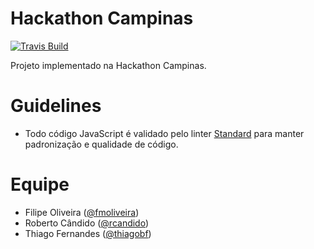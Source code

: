 # Hackathon Campinas

[![Travis Build][travis-image]][travis-url]

Projeto implementado na Hackathon Campinas.

# Guidelines
* Todo código JavaScript é validado pelo linter [Standard](http://standardjs.com/) para manter padronização e qualidade de código.

# Equipe
* Filipe Oliveira ([@fmoliveira](https://github.com/fmoliveira))
* Roberto Cândido ([@rcandido](https://github.com/rcandido))
* Thiago Fernandes ([@thiagobf](https://github.com/thiagobf))

[travis-url]: https://travis-ci.org/fmoliveira/hackathon-cps
[travis-image]: https://api.travis-ci.org/fmoliveira/hackathon-cps.svg
